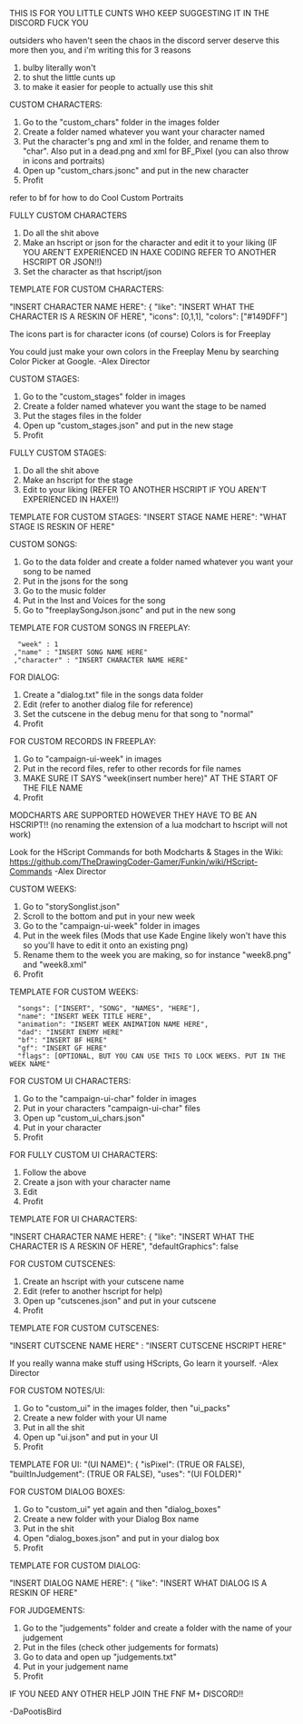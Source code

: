 THIS IS FOR YOU LITTLE CUNTS WHO KEEP SUGGESTING IT IN THE DISCORD
FUCK YOU

outsiders who haven't seen the chaos in the discord server deserve this more then you, and i'm writing this for 3 reasons
1. bulby literally won't
2. to shut the little cunts up
3. to make it easier for people to actually use this shit

CUSTOM CHARACTERS:
1. Go to the "custom_chars" folder in the images folder
2. Create a folder named whatever you want your character named
3. Put the character's png and xml in the folder, and rename them to "char". Also put in a dead.png and xml for BF_Pixel (you can also throw in icons and portraits)
4. Open up "custom_chars.jsonc" and put in the new character
5. Profit

refer to bf for how to do Cool Custom Portraits

FULLY CUSTOM CHARACTERS
1. Do all the shit above
2. Make an hscript or json for the character and edit it to your liking (IF YOU AREN'T EXPERIENCED IN HAXE CODING REFER TO ANOTHER HSCRIPT OR JSON!!)
3. Set the character as that hscript/json

TEMPLATE FOR CUSTOM CHARACTERS:

  "INSERT CHARACTER NAME HERE": {
    "like": "INSERT WHAT THE CHARACTER IS A RESKIN OF HERE",
    "icons": [0,1,1],
    "colors": ["#149DFF"]

The icons part is for character icons (of course)
Colors is for Freeplay

You could just make your own colors in the Freeplay Menu by searching Color Picker at Google.
-Alex Director

CUSTOM STAGES:
1. Go to the "custom_stages" folder in images
2. Create a folder named whatever you want the stage to be named
3. Put the stages files in the folder
4. Open up "custom_stages.json" and put in the new stage
5. Profit

FULLY CUSTOM STAGES:
1. Do all the shit above
2. Make an hscript for the stage
3. Edit to your liking (REFER TO ANOTHER HSCRIPT IF YOU AREN'T EXPERIENCED IN HAXE!!)

TEMPLATE FOR CUSTOM STAGES:
"INSERT STAGE NAME HERE": "WHAT STAGE IS RESKIN OF HERE"


CUSTOM SONGS:
1. Go to the data folder and create a folder named whatever you want your song to be named
2. Put in the jsons for the song
3. Go to the music folder
3. Put in the Inst and Voices for the song
4. Go to "freeplaySongJson.jsonc" and put in the new song

TEMPLATE FOR CUSTOM SONGS IN FREEPLAY:

      "week" : 1
     ,"name" : "INSERT SONG NAME HERE"
     ,"character" : "INSERT CHARACTER NAME HERE"

FOR DIALOG:
1. Create a "dialog.txt" file in the songs data folder
2. Edit (refer to another dialog file for reference)
3. Set the cutscene in the debug menu for that song to "normal"
4. Profit

FOR CUSTOM RECORDS IN FREEPLAY:
1. Go to "campaign-ui-week" in images
2. Put in the record files, refer to other records for file names
3. MAKE SURE IT SAYS "week(insert number here)" AT THE START OF THE FILE NAME
4. Profit

MODCHARTS ARE SUPPORTED HOWEVER THEY HAVE TO BE AN HSCRIPT!! (no renaming the extension of a lua modchart to hscript will not work)

Look for the HScript Commands for both Modcharts & Stages in the Wiki: https://github.com/TheDrawingCoder-Gamer/Funkin/wiki/HScript-Commands
-Alex Director

CUSTOM WEEKS:
1. Go to "storySonglist.json"
2. Scroll to the bottom and put in your new week
3. Go to the "campaign-ui-week" folder in images
4. Put in the week files (Mods that use Kade Engine likely won't have this so you'll have to edit it onto an existing png)
5. Rename them to the week you are making, so for instance "week8.png" and "week8.xml"
6. Profit

TEMPLATE FOR CUSTOM WEEKS:

      "songs": ["INSERT", "SONG", "NAMES", "HERE"],
      "name": "INSERT WEEK TITLE HERE",
      "animation": "INSERT WEEK ANIMATION NAME HERE",
      "dad": "INSERT ENEMY HERE"
      "bf": "INSERT BF HERE"
      "gf": "INSERT GF HERE"
      "flags": [OPTIONAL, BUT YOU CAN USE THIS TO LOCK WEEKS. PUT IN THE WEEK NAME"


FOR CUSTOM UI CHARACTERS:
1. Go to the "campaign-ui-char" folder in images
2. Put in your characters "campaign-ui-char" files
3. Open up "custom_ui_chars.json"
4. Put in your character
5. Profit

FOR FULLY CUSTOM UI CHARACTERS:
1. Follow the above
2. Create a json with your character name
3. Edit
4. Profit

TEMPLATE FOR UI CHARACTERS:

  "INSERT CHARACTER NAME HERE": {
    "like": "INSERT WHAT THE CHARACTER IS A RESKIN OF HERE",
    "defaultGraphics": false


FOR CUSTOM CUTSCENES:
1. Create an hscript with your cutscene name
2. Edit (refer to another hscript for help)
3. Open up "cutscenes.json" and put in your cutscene
4. Profit

TEMPLATE FOR CUSTOM CUTSCENES:

"INSERT CUTSCENE NAME HERE" : "INSERT CUTSCENE HSCRIPT HERE"

If you really wanna make stuff using HScripts, Go learn it yourself.
-Alex Director

FOR CUSTOM NOTES/UI:
1. Go to "custom_ui" in the images folder, then "ui_packs"
2. Create a new folder with your UI name
3. Put in all the shit
4. Open up "ui.json" and put in your UI
5. Profit

TEMPLATE FOR UI:
   "(UI NAME)": {
        "isPixel": (TRUE OR FALSE),
        "builtInJudgement": (TRUE OR FALSE),
        "uses": "(UI FOLDER)"


FOR CUSTOM DIALOG BOXES:
1. Go to "custom_ui" yet again and then "dialog_boxes"
2. Create a new folder with your Dialog Box name
3. Put in the shit
4. Open "dialog_boxes.json" and put in your dialog box
5. Profit

TEMPLATE FOR CUSTOM DIALOG:

  "INSERT DIALOG NAME HERE": {
    "like": "INSERT WHAT DIALOG IS A RESKIN OF HERE"


FOR JUDGEMENTS:
1. Go to the "judgements" folder and create a folder with the name of your judgement
2. Put in the files (check other judgements for formats)
3. Go to data and open up "judgements.txt"
4. Put in your judgement name
5. Profit


IF YOU NEED ANY OTHER HELP JOIN THE FNF M+ DISCORD!!


-DaPootisBird
